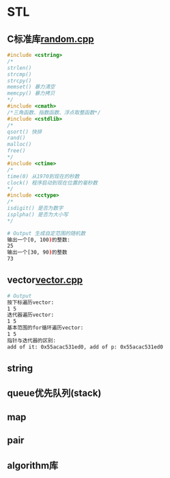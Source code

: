 # STL

## C标准库[random.cpp]()
```C++
#include <cstring>
/*
strlen()
strcmp()
strcpy()
memset() 暴力清空
memcpy() 暴力拷贝
*/
#include <cmath>
/*三角函数、指数函数、浮点取整函数*/
#include <cstdlib>
/*
qsort() 快排
rand()
malloc()
free()
*/
#include <ctime>
/*
time(0) 从1970到现在的秒数
clock() 程序启动到现在位置的毫秒数
*/
#include <cctype>
/*
isdigit() 是否为数字
isplpha() 是否为大小写
*/
```

```bash
# Output 生成自定范围的随机数
输出一个[0, 100)的整数:
25
输出一个[30, 90)的整数
73
```
## vector[vector.cpp](./vector.cpp)

```bash
# Output
按下标遍历vector:
1 5
迭代器遍历vector:
1 5
基本范围的for循环遍历vector:
1 5
指针与迭代器的区别:
add of it: 0x55acac531ed0, add of p: 0x55acac531ed0
```

## string

## queue优先队列(stack)

## map

## pair

## algorithm库
